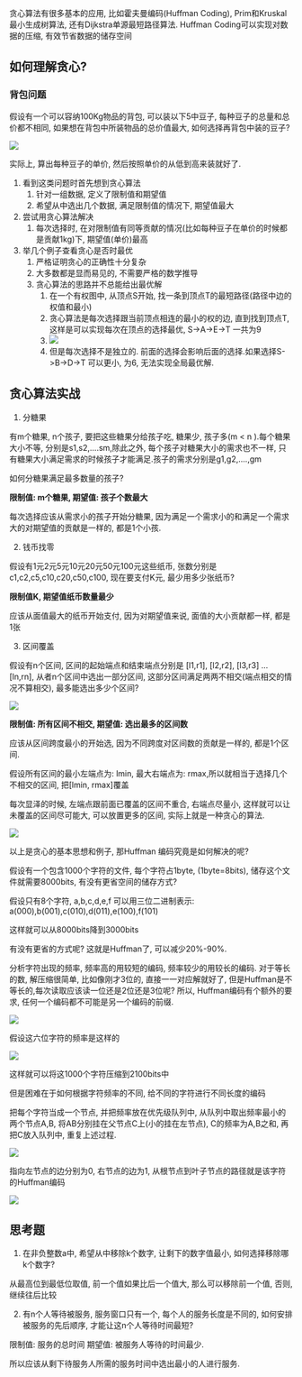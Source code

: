 贪心算法有很多基本的应用, 比如霍夫曼编码(Huffman Coding), Prim和Kruskal最小生成树算法, 还有Dijkstra单源最短路径算法. Huffman Coding可以实现对数据的压缩, 有效节省数据的储存空间

## 如何理解贪心?
### 背包问题
假设有一个可以容纳100Kg物品的背包, 可以装以下5中豆子, 每种豆子的总量和总价都不相同, 如果想在背包中所装物品的总价值最大, 如何选择再背包中装的豆子?

![](/img/bag_greedy.jpg)

实际上, 算出每种豆子的单价, 然后按照单价的从低到高来装就好了.

1. 看到这类问题时首先想到贪心算法
   1. 针对一组数据, 定义了限制值和期望值
   2. 希望从中选出几个数据, 满足限制值的情况下, 期望值最大
2. 尝试用贪心算法解决
   1. 每次选择时, 在对限制值有同等贡献的情况(比如每种豆子在单价的时候都是贡献1kg)下, 期望值(单价)最高
3. 举几个例子查看贪心是否时最优
   1. 严格证明贪心的正确性十分复杂
   2. 大多数都是显而易见的, 不需要严格的数学推导
   3. 贪心算法的思路并不总能给出最优解
      1. 在一个有权图中, 从顶点S开始, 找一条到顶点T的最短路径(路径中边的权值和最小)
      2. 贪心算法是每次选择跟当前顶点相连的最小的权的边, 直到找到顶点T, 这样是可以实现每次在顶点的选择最优, S->A->E->T 一共为9
      3. ![](/img/greedy_fail.jpg)
      4. 但是每次选择不是独立的. 前面的选择会影响后面的选择.如果选择S->B->D->T 可以更小, 为6, 无法实现全局最优解.

## 贪心算法实战
1. 分糖果

有m个糖果, n个孩子, 要把这些糖果分给孩子吃, 糖果少, 孩子多(m < n ).每个糖果大小不等, 分别是s1,s2,....sm,除此之外, 每个孩子对糖果大小的需求也不一样, 只有糖果大小满足需求的时候孩子才能满足.孩子的需求分别是g1,g2,....,gm

如何分糖果满足最多数量的孩子?

**限制值: m个糖果, 期望值: 孩子个数最大**

每次选择应该从需求小的孩子开始分糖果, 因为满足一个需求小的和满足一个需求大的对期望值的贡献是一样的, 都是1个小孩.

2. 钱币找零

假设有1元2元5元10元20元50元100元这些纸币, 张数分别是c1,c2,c5,c10,c20,c50,c100, 现在要支付K元, 最少用多少张纸币?

**限制值K, 期望值纸币数量最少**

应该从面值最大的纸币开始支付, 因为对期望值来说, 面值的大小贡献都一样, 都是1张

3. 区间覆盖

假设有n个区间, 区间的起始端点和结束端点分别是 [l1,r1], [l2,r2], [l3,r3] ... [ln,rn], 从者n个区间中选出一部分区间, 这部分区间满足两两不相交(端点相交的情况不算相交), 最多能选出多少个区间?

![](/img/greedy_split.jpg)

**限制值: 所有区间不相交, 期望值: 选出最多的区间数**

应该从区间跨度最小的开始选, 因为不同跨度对区间数的贡献是一样的, 都是1个区间.

假设所有区间的最小左端点为: lmin, 最大右端点为: rmax,所以就相当于选择几个不相交的区间, 把[lmin, rmax]覆盖

每次显泽的时候, 左端点跟前面已覆盖的区间不重合, 右端点尽量小, 这样就可以让未覆盖的区间尽可能大, 可以放置更多的区间, 实际上就是一种贪心的算法.

![](/img/greedy_split_max.jpg)

以上是贪心的基本思想和例子, 那Huffman 编码究竟是如何解决的呢?

假设有一个包含1000个字符的文件, 每个字符占1byte, (1byte=8bits), 储存这个文件就需要8000bits, 有没有更省空间的储存方式?

假设只有8个字符, a,b,c,d,e,f 可以用三位二进制表示: a(000),b(001),c(010),d(011),e(100),f(101)

这样就可以从8000bits降到3000bits

有没有更省的方式呢? 这就是Huffman了, 可以减少20%-90%.

分析字符出现的频率, 频率高的用较短的编码, 频率较少的用较长的编码. 对于等长的数, 解压缩很简单, 比如像刚才3位的, 直接一一对应解就好了, 但是Huffman是不等长的,每次读取应该读一位还是2位还是3位呢? 所以, Huffman编码有个额外的要求, 任何一个编码都不可能是另一个编码的前缀.

![](/img/greedy_huffman.jpg)

假设这六位字符的频率是这样的

![](/img/greedy_huffman_code.jpg)

这样就可以将这1000个字符压缩到2100bits中

但是困难在于如何根据字符频率的不同, 给不同的字符进行不同长度的编码

把每个字符当成一个节点, 并把频率放在优先级队列中, 从队列中取出频率最小的两个节点A,B, 将AB分别挂在父节点C上(小的挂在左节点), C的频率为A,B之和, 再把C放入队列中, 重复上述过程.

![](/img/greedy_ab.jpg)

指向左节点的边分别为0, 右节点的边为1, 从根节点到叶子节点的路径就是该字符的Huffman编码

![](/img/greedy_huffman_route.jpg)

## 思考题

1. 在非负整数a中, 希望从中移除k个数字, 让剩下的数字值最小, 如何选择移除哪k个数字?

从最高位到最低位取值, 前一个值如果比后一个值大, 那么可以移除前一个值, 否则, 继续往后比较

2. 有n个人等待被服务, 服务窗口只有一个, 每个人的服务长度是不同的, 如何安排被服务的先后顺序, 才能让这n个人等待时间最短?

限制值: 服务的总时间 期望值: 被服务人等待的时间最少.

所以应该从剩下待服务人所需的服务时间中选出最小的人进行服务.